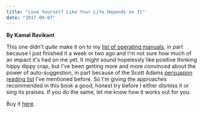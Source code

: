 ```yaml
---
title: "Love Yourself Like Your Life Depends on It"
date: "2017-09-07"
---
```


**By Kamal Ravikant**

This one didn't _quite_ make it on to my [list of operating manuals](https://www.jeffrussellcoaching.com/coaching-blog/2017/7/14/my-operating-manuals-for-life), in part because I just finished it a week or two ago and I'm not sure how much of an impact it's had on me yet. It might sound hopelessly like positive thinking hippy dippy crap, but I've been getting more and more convinced about the power of auto-suggestion, in part because of the Scott Adams [persuasion reading list](http://jeffrussellcoaching.us15.list-manage1.com/track/click?u=df2d4a2d24de687c5851d6fb7&id=08b4705a3e&e=a21731beeb) I've mentioned before. So I'm giving the approaches recommended in this book a good, honest try before I either dismiss it or sing its praises. If you do the same, let me know how it works out for you.

Buy it [here](https://smile.amazon.com/Love-Yourself-Like-Your-Depends-ebook/dp/B0086BX8UE/ref=sr_1_1?s=digital-text&ie=UTF8&qid=1507241184&sr=1-1&keywords=love+yourself+like+your+life+depends+on+it).
